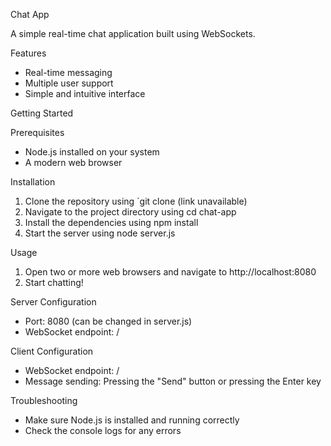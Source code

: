 Chat App

A simple real-time chat application built using WebSockets.

Features

- Real-time messaging
- Multiple user support
- Simple and intuitive interface

Getting Started

Prerequisites

- Node.js installed on your system
- A modern web browser

Installation

1. Clone the repository using `git clone (link unavailable)
2. Navigate to the project directory using cd chat-app
3. Install the dependencies using npm install
4. Start the server using node server.js

Usage

1. Open two or more web browsers and navigate to http://localhost:8080
2. Start chatting!

Server Configuration

- Port: 8080 (can be changed in server.js)
- WebSocket endpoint: /

Client Configuration

- WebSocket endpoint: /
- Message sending: Pressing the "Send" button or pressing the Enter key

Troubleshooting

- Make sure Node.js is installed and running correctly
- Check the console logs for any errors